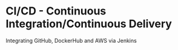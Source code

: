 # CI/CD - Continuous Integration/Continuous Delivery

Integrating GitHub, DockerHub and AWS via Jenkins

